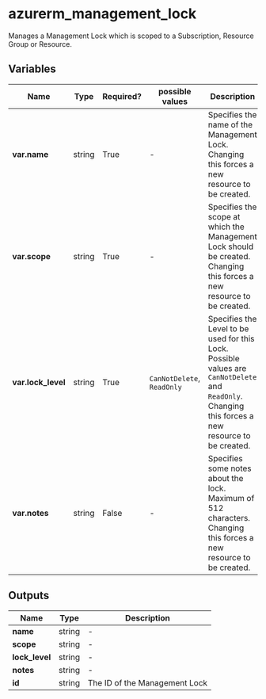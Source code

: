 # azurerm_management_lock

Manages a Management Lock which is scoped to a Subscription, Resource Group or Resource.

## Variables

| Name | Type | Required? |  possible values |  Description |
| ---- | ---- | --------- |  ----------- | ----------- |
| **var.name** | string | True | -  |  Specifies the name of the Management Lock. Changing this forces a new resource to be created. | 
| **var.scope** | string | True | -  |  Specifies the scope at which the Management Lock should be created. Changing this forces a new resource to be created. | 
| **var.lock_level** | string | True | `CanNotDelete`, `ReadOnly`  |  Specifies the Level to be used for this Lock. Possible values are `CanNotDelete` and `ReadOnly`. Changing this forces a new resource to be created. | 
| **var.notes** | string | False | -  |  Specifies some notes about the lock. Maximum of 512 characters. Changing this forces a new resource to be created. | 



## Outputs

| Name | Type | Description |
| ---- | ---- | --------- | 
| **name** | string  | - | 
| **scope** | string  | - | 
| **lock_level** | string  | - | 
| **notes** | string  | - | 
| **id** | string  | The ID of the Management Lock | 